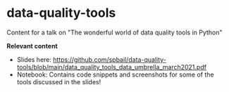 # data-quality-tools
Content for a talk on "The wonderful world of data quality tools in Python"

**Relevant content**
- Slides here: https://github.com/spbail/data-quality-tools/blob/main/data_quality_tools_data_umbrella_march2021.pdf
- Notebook: Contains code snippets and screenshots for some of the tools discussed in the slides!
